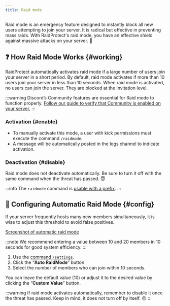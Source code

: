 ```yaml
---
title: Raid mode
---
```


Raid mode is an emergency feature designed to instantly block all new users attempting to join your server. It is radical but effective in preventing mass raids. With RaidProtect's raid mode, you have an effective shield against massive attacks on your server. 🌟

## ❓ How Raid Mode Works {#working}

RaidProtect automatically activates raid mode if a large number of users join your server in a short period. By default, raid mode activates if more than 10 users join your server in less than 10 seconds. When raid mode is activated, no users can join the server. They are blocked at the invitation level.

:::warning
Discord’s Community features are essential for Raid mode to function properly. [Follow our guide to verify that Community is enabled on your server.](../guides/community.md)
:::

### Activation {#enable}

- To manually activate this mode, a user with kick permissions must execute the command `/raidmode`.
- A message will be automatically posted in the logs channel to indicate activation.

### Deactivation {#disable}

Raid mode does not deactivate automatically. Be sure to turn it off with the same command when the threat has passed. 😇

:::info
The `raidmode` command is [usable with a prefix](../guides/prefix.md).
:::

## 🚨 Configuring Automatic Raid Mode {#config}

If your server frequently hosts many new members simultaneously, it is wise to adjust this threshold to avoid false positives.

[Screenshot of automatic raid mode](../../../../en/docusaurus-plugin-content-docs/version-3.1.1/assets/rp-settings-raid-mode.webp)

:::note
We recommend entering a value between 10 and 20 members in 10 seconds for good system efficiency.
:::

1. Use the [command `/settings`](../setup.md#settings).
2. Click the “**Auto RaidMode**” button.
3. Select the number of members who can join within 10 seconds.

You can leave the default value (10) or adjust it to the desired value by clicking the “**Custom Value**” button.

:::warning
If raid mode activates automatically, remember to disable it once the threat has passed. Keep in mind, it does not turn off by itself. 😖
:::